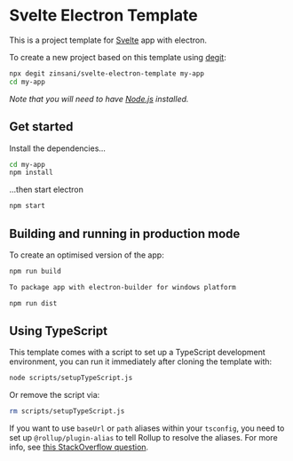 # Svelte Electron Template

This is a project template for [Svelte](https://svelte.dev) app with electron.

To create a new project based on this template using [degit](https://github.com/Rich-Harris/degit):

```bash
npx degit zinsani/svelte-electron-template my-app
cd my-app
```

_Note that you will need to have [Node.js](https://nodejs.org) installed._

## Get started

Install the dependencies...

```bash
cd my-app
npm install
```

...then start electron

```bash
npm start
```

## Building and running in production mode

To create an optimised version of the app:

```bash
npm run build

To package app with electron-builder for windows platform

npm run dist
```

## Using TypeScript

This template comes with a script to set up a TypeScript development environment, you can run it immediately after cloning the template with:

```bash
node scripts/setupTypeScript.js
```

Or remove the script via:

```bash
rm scripts/setupTypeScript.js
```

If you want to use `baseUrl` or `path` aliases within your `tsconfig`, you need to set up `@rollup/plugin-alias` to tell Rollup to resolve the aliases. For more info, see [this StackOverflow question](https://stackoverflow.com/questions/63427935/setup-tsconfig-path-in-svelte).

